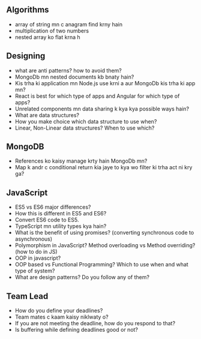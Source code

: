 ## Algorithms

* array of string mn c anagram find krny hain
* multiplication of two numbers
* nested array ko flat krna h

## Designing
* what are anti patterns? how to avoid them?
* MongoDb mn nested documents kb bnaty hain?
* Kis trha ki application mn Node.js use krni a aur MongoDb kis trha ki app mn?
* React is best for which type of apps and Angular for which type of apps?
* Unrelated components mn data sharing k kya kya possible ways hain?
* What are data structures?
* How you make choice which data structure to use when?
* Linear, Non-Linear data structures? When to use which?

## MongoDB
* References ko kaisy manage krty hain MongoDb mn?
* Map k andr c conditional return kia jaye to kya wo filter ki trha act ni kry ga?

## JavaScript
* ES5 vs ES6 major differences?
* How this is different in ES5 and ES6?
* Convert ES6 code to ES5.
* TypeScript mn utility types kya hain?
* What is the benefit of using promises? (converting synchronous code to asynchronous)
* Polymorphism in JavaScript? Method overloading vs Method overriding? (how to do in JS)
* OOP in javascript?
* OOP based vs Functional Programming? Which to use when and what type of system?
* What are design patterns? Do you follow any of them?

## Team Lead
* How do you define your deadlines?
* Team mates c kaam kaisy niklwaty o?
* If you are not meeting the deadline, how do you respond to that?
* Is buffering while defining deadlines good or not?

